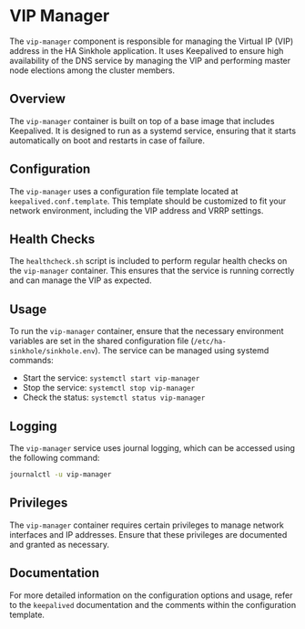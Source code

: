 # VIP Manager

The `vip-manager` component is responsible for managing the Virtual IP (VIP) address in the HA Sinkhole application. It uses Keepalived to ensure high availability of the DNS service by managing the VIP and performing master node elections among the cluster members.

## Overview

The `vip-manager` container is built on top of a base image that includes Keepalived. It is designed to run as a systemd service, ensuring that it starts automatically on boot and restarts in case of failure.

## Configuration

The `vip-manager` uses a configuration file template located at `keepalived.conf.template`. This template should be customized to fit your network environment, including the VIP address and VRRP settings.

## Health Checks

The `healthcheck.sh` script is included to perform regular health checks on the `vip-manager` container. This ensures that the service is running correctly and can manage the VIP as expected.

## Usage

To run the `vip-manager` container, ensure that the necessary environment variables are set in the shared configuration file (`/etc/ha-sinkhole/sinkhole.env`). The service can be managed using systemd commands:

- Start the service: `systemctl start vip-manager`
- Stop the service: `systemctl stop vip-manager`
- Check the status: `systemctl status vip-manager`

## Logging

The `vip-manager` service uses journal logging, which can be accessed using the following command:

```bash
journalctl -u vip-manager
```

## Privileges

The `vip-manager` container requires certain privileges to manage network interfaces and IP addresses. Ensure that these privileges are documented and granted as necessary.

## Documentation

For more detailed information on the configuration options and usage, refer to the `keepalived` documentation and the comments within the configuration template.
